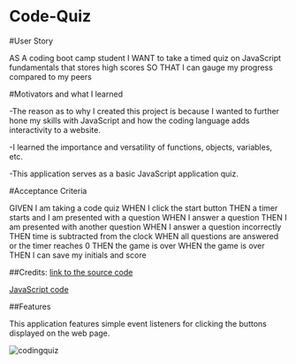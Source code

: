 # Code-Quiz

#User Story

AS A coding boot camp student
I WANT to take a timed quiz on JavaScript fundamentals that stores high scores
SO THAT I can gauge my progress compared to my peers

#Motivators and what I learned

-The reason as to why I created this project is because I wanted to further hone my skills with JavaScript and how the coding language adds interactivity to a website.

-I learned the importance and versatility of functions, objects, variables, etc.

-This application serves as a basic JavaScript application quiz.

#Acceptance Criteria

GIVEN I am taking a code quiz
WHEN I click the start button
THEN a timer starts and I am presented with a question
WHEN I answer a question
THEN I am presented with another question
WHEN I answer a question incorrectly
THEN time is subtracted from the clock
WHEN all questions are answered or the timer reaches 0
THEN the game is over
WHEN the game is over
THEN I can save my initials and score

##Credits:
[link to the source code](https://codingtorque.com/quiz-app-using-javascript/)

[JavaScript code](https://stackoverflow.com/questions/66488667/javascript-how-do-i-save-the-score-and-initials-once-the-page-is-refreshed-and)

##Features

This application features simple event listeners for clicking the buttons displayed on the web page.

![codingquiz](https://github.com/JamieThompson101/Code-Quiz/assets/130515437/10b6484d-c094-412c-9e28-c78af58cefc2)
